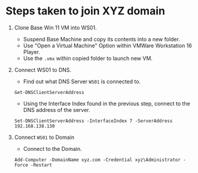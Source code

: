 # Steps taken to join XYZ domain

1. Clone Base Win 11 VM into WS01.
    - Suspend Base Machine and copy its contents into a new folder.
    - Use "Open a Virtual Machine" Option within VMWare Workstation 16 Player.
    - Use the `.vmx` within copied folder to launch new VM.

2. Connect WS01 to DNS.
    - Find out what DNS Server `WS01` is connected to.
    ```
    Get-DNSClientServerAddress
    ```
    - Using the Interface Index found in the previous step, connect to the DNS address of the server.
    ```
    Set-DNSClientServerAddress -InterfaceIndex 7 -ServerAddress 192.168.138.130
    ```

3. Connect `WS01` to Domain
    - Connect to the Domain.
    ```
    Add-Computer -DomainName xyz.com -Credential xyz\Administrator -Force -Restart
    ```